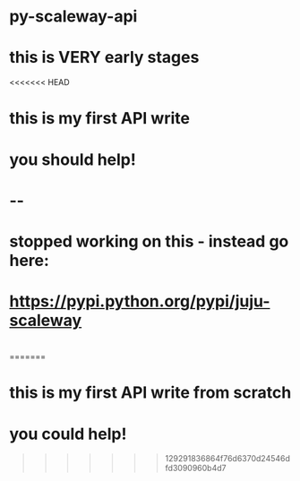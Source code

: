 # py-scaleway-api
# this is VERY early stages
<<<<<<< HEAD
# this is my first API write
# you should help! 
# --
# stopped working on this - instead go here:
# https://pypi.python.org/pypi/juju-scaleway
#
=======
# this is my first API write from scratch
# you could help! 
>>>>>>> 129291836864f76d6370d24546dfd3090960b4d7
